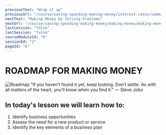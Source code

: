 ```yaml
---
previousText: "Wrap it up"
previousUrl: "/course/saving-spending-making-money/interest-rates/summary"
nextText: "Making Money by Solving Problems"
nextUrl: "/course/saving-spending-making-money/making-money/making-money-by-solving-problems"
lastLession: "false"
lastSession: "false"
courseModuleId: "6"
sessionId: "2"
pageId: "6"
---
```



# ROADMAP FOR MAKING MONEY

![Roadmap](/assets/img/roadmap.png)
<sparkle-character-intro class="shift-up-overlap" position="right" character="jen">
"If you haven’t found it yet, keep looking. Don’t settle. As with all matters of the heart, you’ll know when you find it." — Steve Jobs
</sparkle-character-intro>

## In today's lesson we will learn how to:

1. Identify business opportunities
2. Assess the need for a new product or service
3. Identify the key elements of a business plan
